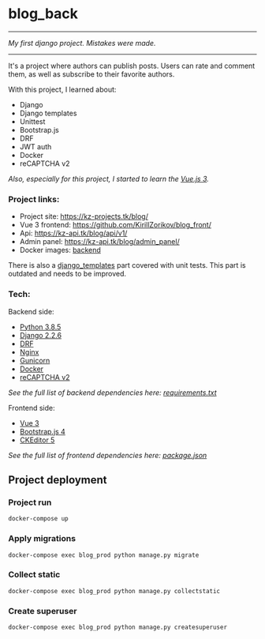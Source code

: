# blog_back

---

*My first django project. Mistakes were made.*

---

It's a project where authors can publish posts. Users can rate and comment them, as well as subscribe to their favorite authors.

With this project, I learned about:

* Django
* Django templates
* Unittest  
* Bootstrap.js
* DRF
* JWT auth
* Docker
* reCAPTCHA v2

*Also, especially for this project, I started to learn the [Vue.js 3](https://v3.vuejs.org/).*

### Project links:

* Project site: https://kz-projects.tk/blog/
* Vue 3 frontend: https://github.com/KirillZorikov/blog_front/
* Api: https://kz-api.tk/blog/api/v1/
* Admin panel: https://kz-api.tk/blog/admin_panel/
* Docker images: [backend](https://hub.docker.com/repository/docker/kzorikov/blog_back)


There is also a [django_templates](https://github.com/KirillZorikov/blog_back/tree/main/django_templates) part covered with unit tests. This part is outdated and needs to be improved.

### Tech:

Backend side:

* [Python 3.8.5](https://www.python.org/)
* [Django 2.2.6](https://www.djangoproject.com/) 
* [DRF](https://www.django-rest-framework.org/)
* [Nginx](https://www.nginx.com/)
* [Gunicorn](https://gunicorn.org/)
* [Docker](https://www.docker.com/)
* [reCAPTCHA v2](https://developers.google.com/recaptcha/docs/display)

*See the full list of backend dependencies here: [requirements.txt](https://github.com/KirillZorikov/blog_back/blob/main/requirements.txt)*

Frontend side:

* [Vue 3](https://v3.vuejs.org/)
* [Bootstrap.js 4](https://getbootstrap.com/docs/4.0/getting-started/introduction/)
* [CKEditor 5](https://ckeditor.com/docs/ckeditor5/latest/builds/guides/integration/frameworks/vuejs-v3.html)

*See the full list of frontend dependencies here: [package.json](https://github.com/KirillZorikov/blog_front/blob/main/package.json)*

## Project deployment

### Project run
```
docker-compose up
```

### Apply migrations
```
docker-compose exec blog_prod python manage.py migrate
```

### Collect static
```
docker-compose exec blog_prod python manage.py collectstatic
```

### Create superuser
```
docker-compose exec blog_prod python manage.py createsuperuser
```


